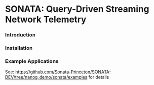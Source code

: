 # SONATA: Query-Driven Streaming Network Telemetry

### Introduction

### Installation

### Example Applications

See: https://github.com/Sonata-Princeton/SONATA-DEV/tree/nanog_demo/sonata/examples for details
